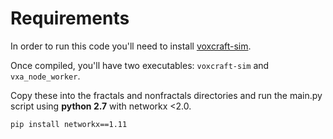 # Requirements



In order to run this code you'll need to install [voxcraft-sim](https://voxcraft.github.io/design).

Once compiled, you'll have two executables: 
```voxcraft-sim``` and ```vxa_node_worker```.

Copy these into the fractals and nonfractals directories 
and run the main.py script using
<b>python 2.7</b> with networkx <2.0.

    pip install networkx==1.11

